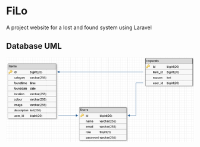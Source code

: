 # FiLo
A project website for a lost and found system using Laravel

## Database UML

![DB Image](https://github.com/hughwilliams1/FiLo/blob/master/FiLo_UML.png)
